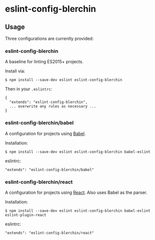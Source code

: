 # eslint-config-blerchin

## Usage

Three configurations are currently provided:

### eslint-config-blerchin

A baseline for linting ES2015+ projects.

Install via:
```
$ npm install --save-dev eslint eslint-config-blerchin
```

Then in your `.eslintrc`:
```
{
  "extends": "eslint-config-blerchin",
  ... overwrite any rules as necessary ...
}
```

### eslint-config-blerchin/babel

A configuration for projects using [Babel](https://babeljs.io). 

Installation:
```
$ npm install --save-dev eslint eslint-config-blerchin babel-eslint
``` 

eslintrc:
```
"extends": "eslint-config-blerchin/babel"
```

### eslint-config-blerchin/react

A configuration for projects using [React](https://facebook.github.io/react/).
Also uses Babel as the parser.

Installation:
```
$ npm install --save-dev eslint eslint-config-blerchin babel-eslint eslint-plugin-react
```

eslintrc:
```
"extends": "eslint-config-blerchin/react"
```
